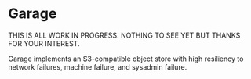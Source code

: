 # Garage

THIS IS ALL WORK IN PROGRESS. NOTHING TO SEE YET BUT THANKS FOR YOUR INTEREST.

Garage implements an S3-compatible object store with high resiliency to network failures, machine failure, and sysadmin failure.
